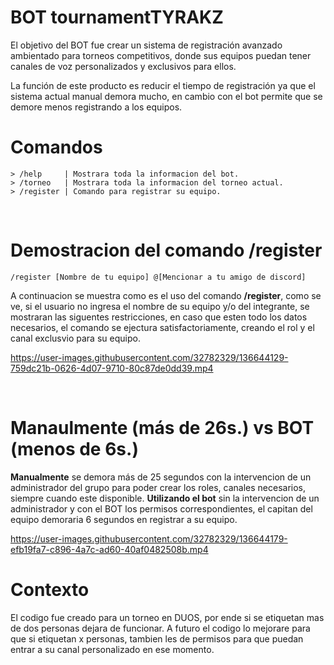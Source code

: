 # **BOT tournamentTYRAKZ**

El objetivo del BOT fue crear un sistema de registración avanzado ambientado para torneos competitivos, donde sus equipos puedan tener canales de voz personalizados y exclusivos para ellos.

La función de este producto es reducir el tiempo de registración ya que el sistema actual manual demora mucho, en cambio con el bot permite que se demore menos registrando a los equipos.

# **Comandos**
``` 
> /help     | Mostrara toda la informacion del bot.
> /torneo   | Mostrara toda la informacion del torneo actual.
> /register | Comando para registrar su equipo.
```

<br>

# Demostracion del comando /register
``` 
/register [Nombre de tu equipo] @[Mencionar a tu amigo de discord]
``` 
A continuacion se muestra como es el uso del comando **/register**, como se ve, si el usuario no ingresa el nombre de su equipo y/o del integrante, se mostraran las siguentes restricciones, en caso que esten todo los datos necesarios, el comando se ejectura satisfactoriamente, creando el rol y el canal exclusvio para su equipo.

https://user-images.githubusercontent.com/32782329/136644129-759dc21b-0626-4d07-9710-80c87de0dd39.mp4

<br>

# Manaulmente (más de 26s.) vs BOT (menos de 6s.)
**Manualmente** se demora más de 25 segundos con la intervencion de un administrador del grupo para poder crear los roles, canales necesarios, siempre cuando este disponible.
**Utilizando el bot** sin la intervencion de un administrador y con el BOT los permisos correspondientes, el capitan del equipo demoraria 6 segundos en registrar a su equipo.
<br>

https://user-images.githubusercontent.com/32782329/136644179-efb19fa7-c896-4a7c-ad60-40af0482508b.mp4

# Contexto
El codigo fue creado para un torneo en DUOS, por ende si se etiquetan mas de dos personas dejara de funcionar. A futuro el codigo lo mejorare para que si etiquetan x personas, tambien les de permisos para que puedan entrar a su canal personalizado en ese momento.










